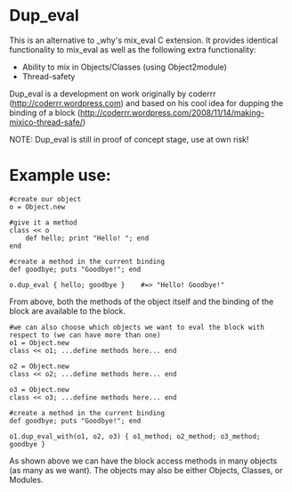 Dup\_eval
========

This is an alternative to \_why's mix\_eval C extension. It provides identical functionality to mix\_eval as well as the following extra 
functionality:
* Ability to mix in Objects/Classes (using Object2module)
* Thread-safety

Dup\_eval is a development on work originally by coderrr (http://coderrr.wordpress.com) and based on his cool idea for dupping the binding of a block 
(http://coderrr.wordpress.com/2008/11/14/making-mixico-thread-safe/)

NOTE:
Dup\_eval is still in proof of concept stage, use at own risk! 

Example use:
===========

    #create our object
    o = Object.new
    
    #give it a method
    class << o
        def hello; print "Hello! "; end
    end

    #create a method in the current binding
    def goodbye; puts "Goodbye!"; end

    o.dup_eval { hello; goodbye }    #=> "Hello! Goodbye!" 

From above, both the methods of the object itself and the binding of the block are available to the block.

    #we can also choose which objects we want to eval the block with respect to (we can have more than one)
    o1 = Object.new
    class << o1; ...define methods here... end
    
    o2 = Object.new
    class << o2; ...define methods here... end

    o3 = Object.new
    class << o3; ...define methods here... end

    #create a method in the current binding
    def goodbye; puts "Goodbye!"; end

    o1.dup_eval_with(o1, o2, o3) { o1_method; o2_method; o3_method; goodbye }

As shown above we can have the block access methods in many objects (as many as we want). The objects may also be either Objects, Classes, or Modules.
